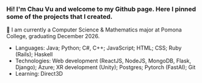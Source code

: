 ### Hi! I'm Chau Vu and welcome to my Github page. Here I pinned some of the projects that I created.

🔭 I am currently a Computer Science & Mathematics major at Pomona College, graduating December 2026.
- Languages: Java; Python; C#, C++; JavaScript; HTML; CSS; Ruby (Rails); Haskell
- Technologies: Web development (ReactJS, NodeJS, MongoDB, Flask, Django); Azure; XR development (Unity); Postgres; Pytorch (FastAI); Git
- Learning: Direct3D
  
